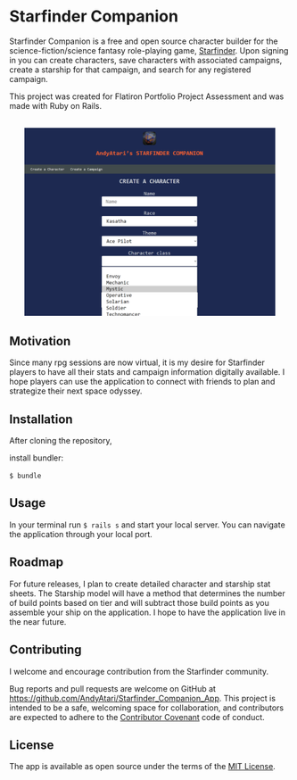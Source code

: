 # Starfinder Companion

Starfinder Companion is a free and open source character builder for the science-fiction/science fantasy role-playing game, [Starfinder](https://paizo.com/starfinder/). Upon signing in you can create characters, save characters with associated campaigns, create a starship for that campaign, and search for any registered campaign. 

This project was created for Flatiron Portfolio Project Assessment and was made with Ruby on Rails. <br><br>

<p align="center"><img src="public/2020-10-02%20(2).png" width="450"></p>

## Motivation 

Since many rpg sessions are now virtual, it is my desire for Starfinder players to have all their stats and campaign information digitally available. I hope players can use the application to connect with friends to plan and strategize their next space odyssey.   

## Installation

After cloning the repository, 

install bundler: 

```$ bundle```  


## Usage

In your terminal run ```$ rails s``` and start your local server. You can navigate the application through your local port. 


## Roadmap

For future releases, I plan to create detailed character and starship stat sheets. The Starship model will have a method that determines the number of build points based on tier and will subtract those build points as you assemble your ship on the application. I hope to have the application live in the near future. 

## Contributing 

I welcome and encourage contribution from the Starfinder community. 

Bug reports and pull requests are welcome on GitHub at https://github.com/AndyAtari/Starfinder_Companion_App. This project is intended to be a safe, welcoming space for collaboration, and contributors are expected to adhere to the [Contributor Covenant](https://www.contributor-covenant.org/) code of conduct.

## License

The app is available as open source under the terms of the [MIT License](https://opensource.org/licenses/MIT).

